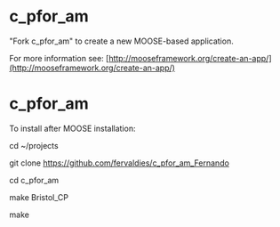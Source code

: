 c_pfor_am
=====

"Fork c_pfor_am" to create a new MOOSE-based application.

For more information see: [http://mooseframework.org/create-an-app/](http://mooseframework.org/create-an-app/)
# c_pfor_am

To install after MOOSE installation:

cd ~/projects

git clone https://github.com/fervaldies/c_pfor_am_Fernando

cd c_pfor_am

make Bristol_CP

make
